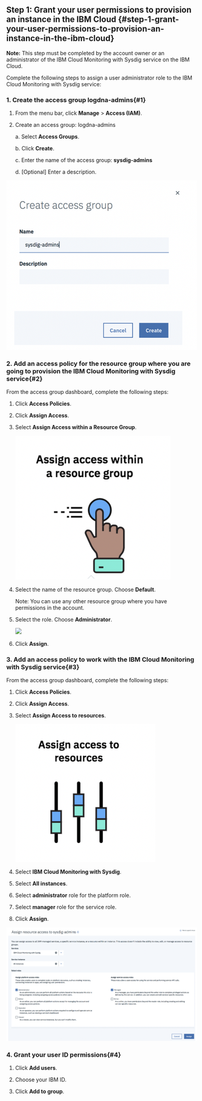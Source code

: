 ## Step 1: Grant your user permissions to provision an instance in the IBM Cloud {#step-1-grant-your-user-permissions-to-provision-an-instance-in-the-ibm-cloud}

**Note:** This step must be completed by the account owner or an administrator of the IBM Cloud Monitoring with Sysdig service on the IBM Cloud.

Complete the following steps to assign a user administrator role to the IBM Cloud Monitoring with Sysdig service:


### 1. Create the access group **logdna-admins**{#1}

1. From the menu bar, click **Manage** &gt; **Access (IAM)**.

2. Create an access group: logdna-admins  
        
    a. Select **Access Groups**.

    b. Click **Create**.

    c. Enter the name of the access group: **sysdig-admins**

    d. [Optional] Enter a description.

![](../images/sysdig_img3.png)


### 2. Add an access policy for the resource group where you are going to provision the IBM Cloud Monitoring with Sysdig service{#2}

From the access group dashboard, complete the following steps:

1. Click **Access Policies**.

2. Click **Assign Access**.

3. Select **Assign Access within a Resource Group**.

    ![](../images/sysdig_img4.png)

4. Select the name of the resource group. Choose **Default**. 

    Note: You can use any other resource group where you have permissions in the account.

5. Select the role. Choose **Administrator**.

    ![](../images/logdna_img5.png)

6. Click **Assign**.



### 3. Add an access policy to work with the IBM Cloud Monitoring with Sysdig service{#3}

From the access group dashboard, complete the following steps:

1. Click **Access Policies**.

2. Click **Assign Access**.

3. Select **Assign Access to resources**.

    ![](../images/sysdig_img6.png)

4. Select **IBM Cloud Monitoring with Sysdig**.

5. Select **All instances**.

6. Select **administrator** role for the platform role.

7. Select **manager** role for the service role.

8. Click **Assign**.

![](../images/sysdig_img7.png)



### 4. Grant your user ID permissions{#4}

1. Click **Add users**.

2. Choose your IBM ID.

3. Click **Add to group**.


